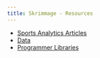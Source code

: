 ```yaml
---
title: Skrimmage - Resources
---
```


- [Sports Analytics Articles](/resources/articles)
- [Data](/resources/data)
- [Programmer Libraries](/resources/libraries)